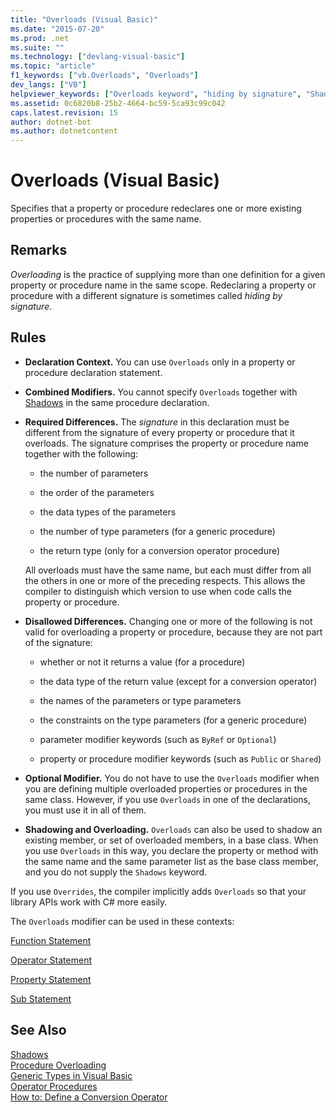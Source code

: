 ```yaml
---
title: "Overloads (Visual Basic)"
ms.date: "2015-07-20"
ms.prod: .net
ms.suite: ""
ms.technology: ["devlang-visual-basic"]
ms.topic: "article"
f1_keywords: ["vb.Overloads", "Overloads"]
dev_langs: ["VB"]
helpviewer_keywords: ["Overloads keyword", "hiding by signature", "Shadows keyword", "signature, hiding by"]
ms.assetid: 0c6820b8-25b2-4664-bc59-5ca93c99c042
caps.latest.revision: 15
author: dotnet-bot
ms.author: dotnetcontent
---
```

# Overloads (Visual Basic)
Specifies that a property or procedure redeclares one or more existing properties or procedures with the same name.  
  
## Remarks  
 *Overloading* is the practice of supplying more than one definition for a given property or procedure name in the same scope. Redeclaring a property or procedure with a different signature is sometimes called *hiding by signature*.  
  
## Rules  
  
-   **Declaration Context.** You can use `Overloads` only in a property or procedure declaration statement.  
  
-   **Combined Modifiers.** You cannot specify `Overloads` together with [Shadows](../../../visual-basic/language-reference/modifiers/shadows.md) in the same procedure declaration.  
  
-   **Required Differences.** The *signature* in this declaration must be different from the signature of every property or procedure that it overloads. The signature comprises the property or procedure name together with the following:  
  
    -   the number of parameters  
  
    -   the order of the parameters  
  
    -   the data types of the parameters  
  
    -   the number of type parameters (for a generic procedure)  
  
    -   the return type (only for a conversion operator procedure)  
  
     All overloads must have the same name, but each must differ from all the others in one or more of the preceding respects. This allows the compiler to distinguish which version to use when code calls the property or procedure.  
  
-   **Disallowed Differences.** Changing one or more of the following is not valid for overloading a property or procedure, because they are not part of the signature:  
  
    -   whether or not it returns a value (for a procedure)  
  
    -   the data type of the return value (except for a conversion operator)  
  
    -   the names of the parameters or type parameters  
  
    -   the constraints on the type parameters (for a generic procedure)  
  
    -   parameter modifier keywords (such as `ByRef` or `Optional`)  
  
    -   property or procedure modifier keywords (such as `Public` or `Shared`)  
  
-   **Optional Modifier.** You do not have to use the `Overloads` modifier when you are defining multiple overloaded properties or procedures in the same class. However, if you use `Overloads` in one of the declarations, you must use it in all of them.  
  
-   **Shadowing and Overloading.** `Overloads` can also be used to shadow an existing member, or set of overloaded members, in a base class. When you use `Overloads` in this way, you declare the property or method with the same name and the same parameter list as the base class member, and you do not supply the `Shadows` keyword.  
  
 If you use `Overrides`, the compiler implicitly adds `Overloads` so that your library APIs work with C# more easily.  
  
 The `Overloads` modifier can be used in these contexts:  
  
 [Function Statement](../../../visual-basic/language-reference/statements/function-statement.md)  
  
 [Operator Statement](../../../visual-basic/language-reference/statements/operator-statement.md)  
  
 [Property Statement](../../../visual-basic/language-reference/statements/property-statement.md)  
  
 [Sub Statement](../../../visual-basic/language-reference/statements/sub-statement.md)  
  
## See Also  
 [Shadows](../../../visual-basic/language-reference/modifiers/shadows.md)   
 [Procedure Overloading](../../../visual-basic/programming-guide/language-features/procedures/procedure-overloading.md)   
 [Generic Types in Visual Basic](../../../visual-basic/programming-guide/language-features/data-types/generic-types.md)   
 [Operator Procedures](../../../visual-basic/programming-guide/language-features/procedures/operator-procedures.md)   
 [How to: Define a Conversion Operator](../../../visual-basic/programming-guide/language-features/procedures/how-to-define-a-conversion-operator.md)
